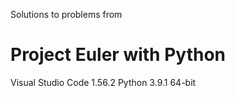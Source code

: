 Solutions to problems from 
# Project Euler with Python

Visual Studio Code 1.56.2
Python 3.9.1 64-bit
